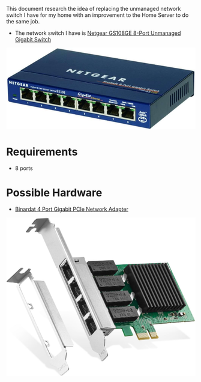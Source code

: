 This document research the idea of replacing the unmanaged network switch I have for my home with an improvement to the Home Server to do the same job.

* The network switch I have is [Netgear GS108GE 8-Port Unmanaged Gigabit Switch](https://amzn.eu/d/1yroytx)

![](/public/1f1005c4f4335c20af8deb68252c5ff14dd65f17a6c72e8537c88dc3579cb860.jpg)

# Requirements

+ 8 ports

# Possible Hardware

+ [Binardat 4 Port Gigabit PCIe Network Adapter](https://amzn.eu/d/cz7Qgvb)
  
![](/public/a9c22d09a506004d2960cf20239988cddaa4898ed85f99e9af6bf1209dc0f09c.jpg)
